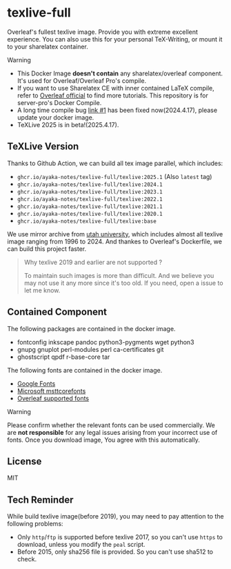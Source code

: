 # texlive-full
Overleaf's fullest texlive image. Provide you with extreme excellent experience. You can also use this for your personal TeX-Writing, or mount it to your sharelatex container.

> [!WARNING] 
> - This Docker Image **doesn't contain** any sharelatex/overleaf component. It's used for Overleaf/Overleaf Pro's compile.
> - If you want to use Sharelatex CE with inner contained LaTeX compile, refer to [Overleaf official](github.com/overleaf/overleaf) to find more tutorials. This repository is for server-pro's Docker Compile.
> - A long time compile bug [link #1](https://github.com/ayaka-notes/texlive-full/issues/1) has been fixed now(2024.4.17), please update your docker image.
> - TeXLive 2025 is in beta!(2025.4.17).

## TeXLive Version

Thanks to Github Action, we can build all tex image parallel, which includes:
- `ghcr.io/ayaka-notes/texlive-full/texlive:2025.1` (Also `latest` tag)
- `ghcr.io/ayaka-notes/texlive-full/texlive:2024.1`
- `ghcr.io/ayaka-notes/texlive-full/texlive:2023.1`
- `ghcr.io/ayaka-notes/texlive-full/texlive:2022.1`
- `ghcr.io/ayaka-notes/texlive-full/texlive:2021.1`
- `ghcr.io/ayaka-notes/texlive-full/texlive:2020.1`
- `ghcr.io/ayaka-notes/texlive-full/texlive:base`

We use mirror archive from [utah university](https://ftp.math.utah.edu/pub/tex/historic/systems/texlive/), which includes almost all texlive image ranging from 1996 to 2024. And thankes to Overleaf's Dockerfile, we can build this project faster.

> Why texlive 2019 and earlier are not supported ?
>
> To maintain such images is more than difficult. And we believe you may not use it any more since it's too old. If you need, open a issue to let me know.

## Contained Component

The following packages are contained in the docker image.
- fontconfig inkscape pandoc python3-pygments wget python3
- gnupg gnuplot perl-modules perl ca-certificates git
- ghostscript qpdf r-base-core tar

The following fonts are contained in the docker image.
- [Google Fonts](https://fonts.google.com/)
- [Microsoft msttcorefonts](https://packages.ubuntu.com/jammy/ttf-mscorefonts-installer)
- [Overleaf supported fonts](https://www.overleaf.com/learn/latex/Questions/Which_OTF_or_TTF_fonts_are_supported_via_fontspec%3F)


> [!WARNING] 
> Please confirm whether the relevant fonts can be used commercially. We are **not responsible** for any legal issues arising from your incorrect use of fonts. Once you download image, You agree with this automatically.


## License
MIT


## Tech Reminder
While build texlive image(before 2019), you may need to pay attention to the following problems:
- Only `http`/`ftp` is supported before texlive 2017, so you can't use `https` to download, unless you modify the `peal` script.
- Before 2015, only sha256 file is provided. So you can't use sha512 to check.
